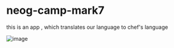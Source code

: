 # neog-camp-mark7
this is an app , which translates our language to chef's language



![image](https://user-images.githubusercontent.com/39873311/208305239-3bfeb87a-3907-4ded-bfba-95bc26930504.png)
